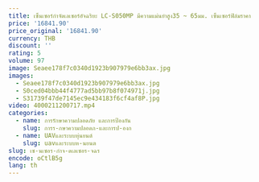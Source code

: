 ```yaml
---
title: เซ็นเซอร์กำจัดเลเซอร์อัจฉริยะ LC-S050MP มีความแม่นยำสูง35 ~ 65มม. เซ็นเซอร์ฟิล์มราคา
price: '16841.90'
price_original: '16841.90'
currency: THB
discount: ''
rating: 5
volume: 97
image: Seaee178f7c0340d1923b907979e6bb3ax.jpg
images:
  - Seaee178f7c0340d1923b907979e6bb3ax.jpg
  - S0ced04bbb44f4777ad5bb97b8f074971j.jpg
  - S31739f47de7145ec9e434183f6cf4af8P.jpg
video: 4000211200717.mp4
categories:
  - name: การรักษาความปลอดภัย และการป้องกัน
    slug: การร-กษาความปลอดภ-และการป-องก
  - name: UAVและระบบหุ่นยนต์
    slug: uavและระบบห-นยนต
slug: เซ-นเซอร-กำจ-ดเลเซอร-จฉร
encode: oCtlB5g
lang: th
---
```

  
